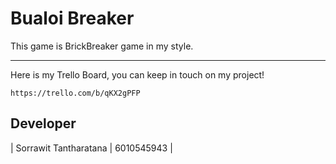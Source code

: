 # Bualoi Breaker
This game is BrickBreaker game in my style.

<hr>

Here is my Trello Board, you can keep in touch on my project!
```
https://trello.com/b/qKX2gPFP
```

## Developer
| Sorrawit Tantharatana | 6010545943 |